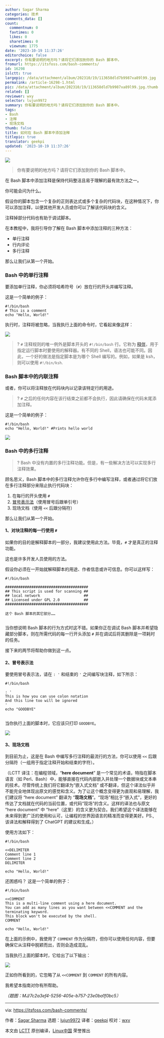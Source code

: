 ```yaml
---
author: Sagar Sharma
categories: 技术
comments_data: []
count:
  commentnum: 0
  favtimes: 0
  likes: 0
  sharetimes: 0
  viewnum: 1775
date: '2023-10-19 11:37:26'
editorchoice: false
excerpt: 你有要说明的地方吗？请将它们添加到你的 Bash 脚本中。
fromurl: https://itsfoss.com/bash-comments/
id: 16298
islctt: true
largepic: /data/attachment/album/202310/19/113658dld7b9987xa89l99.jpg
permalink: /article-16298-1.html
pic: /data/attachment/album/202310/19/113658dld7b9987xa89l99.jpg.thumb.jpg
related: []
reviewer: wxy
selector: lujun9972
summary: 你有要说明的地方吗？请将它们添加到你的 Bash 脚本中。
tags:
- Bash
- 注释
- 现场文档
thumb: false
title: 如何在 Bash 脚本中添加注释
titlepic: true
translator: geekpi
updated: '2023-10-19 11:37:26'
---
```


![](/data/attachment/album/202310/19/113658dld7b9987xa89l99.jpg)



> 
> 你有要说明的地方吗？请将它们添加到你的 Bash 脚本中。
> 
> 
> 


在 Bash 脚本中添加注释是保持代码整洁且易于理解的最有效方法之一。


你可能会问为什么。


假设你的脚本包含一个复杂的正则表达式或多个复杂的代码块，在这种情况下，你可以添加注释，以便其他开发人员或你可以了解该代码块的含义。


注释掉部分代码也有助于调试脚本。


在本教程中，我将引导你了解在 Bash 脚本中添加注释的三种方法：


* 单行注释
* 行内评论
* 多行注释


那么让我们从第一个开始。


### Bash 中的单行注释


要添加单行注释，你必须将哈希符号（`#`）放在行的开头并编写注释。


这是一个简单的例子：



```
#!/bin/bash
# This is a comment
echo "Hello, World!"

```

执行时，注释将被忽略，当我执行上面的命令时，它看起来像这样：


![](/data/attachment/album/202310/19/113726gw754x4v79jws4al.png)



> 
> ? `#` 注释规则的唯一例外是脚本开头的 `#!/bin/bash` 行。它称为 [释伴](/article-3664-1.html)，用于指定运行脚本时要使用的解释器。有不同的 Shell，语法也可能不同。因此，一个好的做法是指定脚本是为哪个 Shell 编写的。例如，如果是 ksh，则可以使用 `#!/bin/ksh`.
> 
> 
> 


### Bash 脚本中的内联注释


或者，你可以将注释放在代码块内以记录该特定行的用途。



> 
> ? `#` 之后的任何内容在该行结束之前都不会执行，因此请确保在代码末尾添加注释。
> 
> 
> 


这是一个简单的例子：



```
#!/bin/bash
echo "Hello, World!" #Prints hello world

```

![](/data/attachment/album/202310/19/113726w6ig6u896aara8er.png)


### Bash 中的多行注释



> 
> ? Bash 中没有内置的多行注释功能。但是，有一些解决方法可以实现多行注释效果。
> 
> 
> 


顾名思义，Bash 脚本中的多行注释允许你在多行中编写注释，或者通过将它们放在多行注释部分来阻止执行代码块：


1. 在每行的开头使用 `#`
2. [冒号表示法](https://stackoverflow.com/questions/3224878/what-is-the-purpose-of-the-colon-gnu-bash-builtin)（使用冒号后跟单引号）
3. 现场文档（使用 `<<` 后跟分隔符）


那么让我们从第一个开始。


#### 1、对块注释的每一行使用 `#`


如果你的目的是解释脚本的一部分，我建议使用此方法。毕竟，`#` 才是真正的注释功能。


这也是许多开发人员使用的方法。


假设你必须在一开始就解释脚本的用途、作者信息或许可信息。你可以这样写：



```
#!/bin/bash

######################################
## This script is used for scanning ##
## local network                    ##
## Licensed under GPL 2.0           ##
######################################

这个 Bash 脚本的其它部分……


```

当你想说明 Bash 脚本的行为方式时这不错。如果你正在调试 Bash 脚本并希望隐藏部分脚本，则在所需代码的每一行开头添加 `#` 并在调试后将其删除是一项耗时的任务。


接下来的两节将帮助你做到这一点。


#### 2、冒号表示法


要使用冒号表示法，请在 `: '` 和结束的 `'` 之间编写块注释，如下所示：



```
#!/bin/bash

: '
This is how you can use colon notation
And this line too will be ignored
'
echo "GOODBYE"


```

当你执行上面的脚本时，它应该只打印 `GOODBYE`。


![](/data/attachment/album/202310/19/113727fuuqjuvj7vwjjvm7.png)


#### 3、现场文档


到目前为止，这是在 Bash 中编写多行注释的最流行的方法，你可以使用 `<<` 后跟分隔符（一组用于指定注释开始和结束的字符）。


（LCTT 译注：在编程领域，“**here document**” 是一个常见的术语，特指在脚本语言（如 Perl、Bash）中，能够直接在代码内部嵌入并处理一个数据块或文本串的技术。尽管传统上我们将它翻译为“嵌入式文档” 或不翻译，但这个译法似乎并不能完全地体现出原文的感觉和含义。为了让这个概念变得更为直观和易理解，我们建议将 “here document” 翻译为 “**现场文档**”。“现场”相比于“嵌入式”，更好的传达了文档就在代码的当前位置，或代码“现场”的含义。这样的译法也与原文 “here document” 中 “here”（这里）的含义更为契合。我们希望这个译法能够在未来得到更广泛的使用和认可，让编程的世界因语言的精准而变得更美好。PS., 该译法和解释得到了 ChatGPT 的建议和生成。）


使用方法如下：



```
#!/bin/bash

<<DELIMITER
Comment line 1
Comment line 2
DELIMITER

echo "Hello, World!"

```

还困惑吗？ 这是一个简单的例子：



```
#!/bin/bash

<<COMMENT
This is a multi-line comment using a here document.
You can add as many lines as you want between <<COMMENT and the terminating keyword.
This block won't be executed by the shell.
COMMENT

echo "Hello, World!"

```

在上面的示例中，我使用了 `COMMENT` 作为分隔符，但你可以使用任何内容，但要确保它从注释中脱颖而出，否则会造成混乱。


当我执行上面的脚本时，它给出了以下输出：


![](/data/attachment/album/202310/19/113728w887lssls0j0yaml.png)


正如你所看到的，它忽略了从 `<<COMMENT` 到 `COMMENT` 的所有内容。


我希望本指南对你有所帮助。


*（题图：MJ/7c2a3ef4-5256-405e-b757-23e0ba1f0bc5）*




---


via: <https://itsfoss.com/bash-comments/>


作者：[Sagar Sharma](https://itsfoss.com/author/sagar/) 选题：[lujun9972](https://github.com/lujun9972) 译者：[geekpi](https://github.com/geekpi) 校对：[wxy](https://github.com/wxy)


本文由 [LCTT](https://github.com/LCTT/TranslateProject) 原创编译，[Linux中国](https://linux.cn/) 荣誉推出
